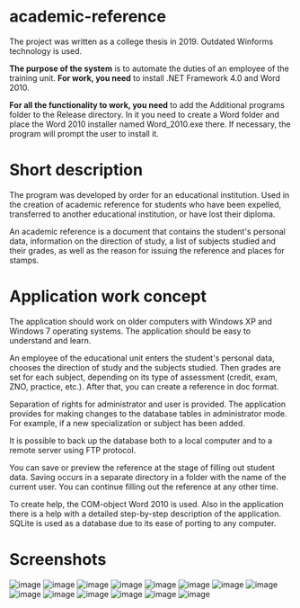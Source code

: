 # academic-reference
The project was written as a college thesis in 2019.
Outdated Winforms technology is used. 

<strong>The purpose of the system</strong> is to automate the duties of an employee of the training unit.
<strong>For work, you need</strong> to install .NET Framework 4.0 and Word 2010.

<strong>For all the functionality to work, you need</strong> to add the Additional programs folder to the Release directory. In it you need to create a Word folder and place the Word 2010 installer named Word_2010.exe there. If necessary, the program will prompt the user to install it.

# Short description
The program was developed by order for an educational institution. Used in the creation of academic reference for students who have been expelled, transferred to another educational institution, or have lost their diploma.

An academic reference is a document that contains the student's personal data, information on the direction of study, a list of subjects studied and their grades, as well as the reason for issuing the reference and places for stamps.

# Application work concept
The application should work on older computers with Windows XP and Windows 7 operating systems. The application should be easy to understand and learn.

An employee of the educational unit enters the student's personal data, chooses the direction of study and the subjects studied. Then grades are set for each subject, depending on its type of assessment (credit, exam, ZNO, practice, etc.). After that, you can create a reference in doc format.

Separation of rights for administrator and user is provided.
The application provides for making changes to the database tables in administrator mode. For example, if a new specialization or subject has been added.

It is possible to back up the database both to a local computer and to a remote server using FTP protocol.

You can save or preview the reference at the stage of filling out student data. Saving occurs in a separate directory in a folder with the name of the current user. You can continue filling out the reference at any other time.

To create help, the COM-object Word 2010 is used. Also in the application there is a help with a detailed step-by-step description of the application. SQLite is used as a database due to its ease of porting to any computer.

# Screenshots
![image](https://user-images.githubusercontent.com/37472784/88281145-d5890c00-ccef-11ea-91bf-ca6a8099ee3b.png)
![image](https://user-images.githubusercontent.com/37472784/88281196-e6398200-ccef-11ea-8279-1993fac18909.png)
![image](https://user-images.githubusercontent.com/37472784/88281244-fea99c80-ccef-11ea-9e40-d6c38a9dd172.png)
![image](https://user-images.githubusercontent.com/37472784/88281822-00c02b00-ccf1-11ea-93d9-e045b484991e.png)
![image](https://user-images.githubusercontent.com/37472784/88281665-c0f94380-ccf0-11ea-809f-5b5fcf59eeb9.png)
![image](https://user-images.githubusercontent.com/37472784/88281691-ca82ab80-ccf0-11ea-8149-9cc617ca0ab8.png)
![image](https://user-images.githubusercontent.com/37472784/88281715-d2425000-ccf0-11ea-9b15-bf06b289a2a4.png)
![image](https://user-images.githubusercontent.com/37472784/88282015-62809500-ccf1-11ea-949f-0c1cb381de74.png)
![image](https://user-images.githubusercontent.com/37472784/88281301-18e37a80-ccf0-11ea-8557-c41de8a600fe.png)
![image](https://user-images.githubusercontent.com/37472784/88281469-63fd8d80-ccf0-11ea-8e31-ea758e3d36ca.png)
![image](https://user-images.githubusercontent.com/37472784/88281485-6eb82280-ccf0-11ea-8724-a7e495f218af.png)
![image](https://user-images.githubusercontent.com/37472784/88281603-aaeb8300-ccf0-11ea-8908-cb57386fbe46.png)
![image](https://user-images.githubusercontent.com/37472784/88281636-b6d74500-ccf0-11ea-9240-e7f536f82f45.png)
![image](https://user-images.githubusercontent.com/37472784/88282115-98257e00-ccf1-11ea-9784-36c64c379693.png)

